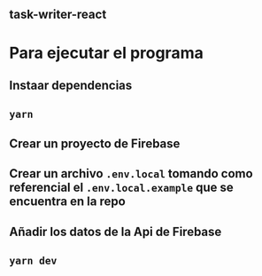## task-writer-react
# Para ejecutar el programa
 
## Instaar dependencias
## `yarn`

## Crear un proyecto de Firebase

## Crear un archivo `.env.local` tomando como referencial el `.env.local.example` que se encuentra en la repo

## Añadir los datos de la Api de Firebase

## `yarn dev`
